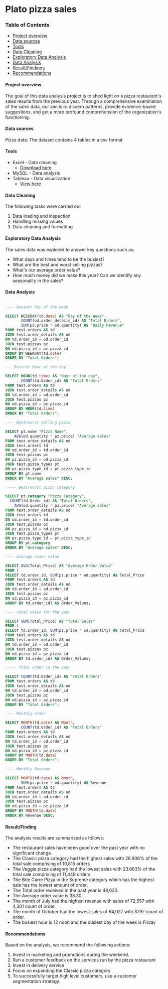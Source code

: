 # Plato pizza sales

### Table of Contents

- [Project overview](#project-overview)
- [Data sources](#data-sources)
- [Tools](#tools)
- [Data Cleaning](#data-cleaning)
- [Exploratory Data Analysis](#exploratory-data-analysis)
- [Data Analysis](#data-analysis)
- [Result/Findings](#result/findings)
- [Recommendations](#recommendations)


#### Project overview
The goal of this data analysis project is to shed light on a pizza restaurant's sales results from the previous year. Through a comprehensive examination of the sales data, our aim is to discern patterns, provide evidence-based suggestions, and get a more profound comprehension of the organization's functioning.


#### Data sources
Pizza data: The dataset contains 4 tables in a csv format


#### Tools

-	Excel  - Data cleaning
	- [Download here](https://drive.google.com/drive/folders/1sT5AReif21UXjW1kICtZPrBb8yshNSOs?usp=sharing)
-	MySQL – Data analysis
-	Tableau  – Data visualization
	- [View here](https://public.tableau.com/views/Platopizzasales/salesovercategory?:language=en-GB&:sid=&:display_count=n&:origin=viz_share_link)


#### Data Cleaning 

The following tasks were carried out
1.	Data loading and inspection
2.	Handling missing values
3.	Data cleaning and formatting


#### Exploratory Data Analysis
The sales data was explored to answer key questions such as:
-	What days and times tend to be the busiest?
-	What are the best and worst selling pizzas?
-	What's our average order value?
-	How much money did we make this year? Can we identify any seasonality in the sales?


#### Data Analysis
``` sql

---- Busiest day of the week

SELECT WEEKDAY(td.date) AS "Day of the Week",
       COUNT(od.order_details_id) AS "Total Orders",
       SUM(pz.price * od.quantity) AS "Daily Revenue"
FROM test.orders AS td
JOIN test.order_details AS od
ON td.order_id = od.order_id
JOIN test.pizzas pz
ON od.pizza_id = pz.pizza_id
GROUP BY WEEKDAY(td.date)
ORDER BY "Total Orders";

--- Busiest hour of the day

SELECT HOUR(td.time) AS "Hour of the day",
       COUNT(td.Order_id) AS "Total Orders"
FROM test.orders AS td
JOIN test.order_details AS od
ON td.order_id = od.order_id
JOIN test.pizzas pz
ON od.pizza_id = pz.pizza_id
GROUP BY HOUR(td.time)
ORDER BY "Total Orders";

---- Best/worst selling pizza

SELECT pt.name "Pizza Name",
	AVG(od.quantity * pz.price) "Average sales"
FROM test.order_details AS od
JOIN test.orders td 
ON od.order_id = td.order_id
JOIN test.pizzas pz
ON pz.pizza_id = od.pizza_id
JOIN test.pizza_types pt
ON pz.pizza_type_id = pt.pizza_type_id
GROUP BY pt.name
ORDER BY "Average sales" DESC;

----- Best/worst pizza category

SELECT pt.category "Pizza Category",
  COUNT(td.Order_id) AS "Total Orders",
	AVG(od.quantity * pz.price) "Average sales"
FROM test.order_details AS od
JOIN test.orders td 
ON od.order_id = td.order_id
JOIN test.pizzas pz
ON pz.pizza_id = od.pizza_id
JOIN test.pizza_types pt
ON pz.pizza_type_id = pt.pizza_type_id
GROUP BY pt.category
ORDER BY "Average sales" DESC;

---- Average order value

SELECT AVG(Total_Price) AS "Average Order Value"
FROM (
SELECT td.order_id, SUM(pz.price * od.quantity) AS Total_Price
FROM test.orders AS td 
JOIN test.order_details AS od 
ON td.order_id = od.order_id
JOIN test.pizzas pz
ON od.pizza_id = pz.pizza_id
GROUP BY td.order_id) AS Order_Values;

---- Total sales for the year

SELECT SUM(Total_Price) AS "Total Sales"
FROM (
SELECT td.order_id, SUM(pz.price * od.quantity) AS Total_Price
FROM test.orders AS td 
JOIN test.order_details AS od 
ON td.order_id = od.order_id
JOIN test.pizzas pz
ON od.pizza_id = pz.pizza_id
GROUP BY td.order_id) AS Order_Values;

----- Total order in the year

SELECT COUNT(td.Order_id) AS "Total Orders"
FROM test.orders AS td
JOIN test.order_details AS od
ON td.order_id = od.order_id
JOIN test.pizzas pz
ON od.pizza_id = pz.pizza_id
GROUP BY "Total Orders";

---- Monthly order

SELECT MONTH(td.date) AS Month,
       COUNT(td.Order_id) AS "Total Orders"
FROM test.orders AS td
JOIN test.order_details AS od
ON td.order_id = od.order_id
JOIN test.pizzas pz
ON od.pizza_id = pz.pizza_id
GROUP BY MONTH(td.date)
ORDER BY "Total Orders";

---- Monthly Revenue

SELECT MONTH(td.date) AS Month,
       SUM(pz.price * od.quantity) AS Revenue
FROM test.orders AS td
JOIN test.order_details AS od
ON td.order_id = od.order_id
JOIN test.pizzas pz
ON od.pizza_id = pz.pizza_id
GROUP BY MONTH(td.date)
ORDER BY Revenue DESC;

```

#### Result/Finding

The analysis results are summarized as follows:
- The restaurant sales have been good over the past year with no significant change. 
- The Classic pizza category had the highest sales with 26.906% of the total sale comprising of 10,815 orders
- The Veggie pizza category had the lowest sales with 23.683% of the total sale comprising of 11,449 orders
- The Brie Carre Pizza in the Supreme category which has the highest sale has the lowest amount of order.
- The Total order received in the past year is 48,620.
- The Average order value is 38.30.
- The month of July had the highest revenue with sales of 72,557 with 4,301 count of order.
- The month of October had the lowest sales of 64,027 with 3797 count of order.
- The busiest hour is 12 noon and the busiest day of the week is Friday

#### Recommendations
Based on the analysis, we recommend the following actions:
1. Invest in marketing and promotions during the weekend.
2. Run a customer feedback on the services run by the pizza restaurant
3. Invest in delivery service
4. Focus on expanding the Classic pizza category 
5. To successfully target high level customers, use a customer segmentation strategy.



   
